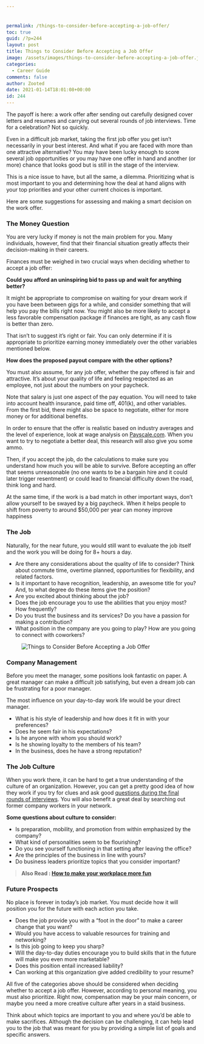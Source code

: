 ```yaml
---


permalink: /things-to-consider-before-accepting-a-job-offer/
toc: true
guid: /?p=244
layout: post
title: Things to Consider Before Accepting a Job Offer
image: /assets/images/things-to-consider-before-accepting-a-job-offer.jpg
categories:
  - Career Guide
comments: false
author: Zooted
date: 2021-01-14T18:01:08+00:00
id: 244
---
```

The payoff is here: a work offer after sending out carefully designed cover letters and resumes and carrying out several rounds of job interviews. Time for a celebration? Not so quickly.

Even in a difficult job market, taking the first job offer you get isn&#8217;t necessarily in your best interest. And what if you are faced with more than one attractive alternative? You may have been lucky enough to score several job opportunities or you may have one offer in hand and another (or more) chance that looks good but is still in the stage of the interview.

This is a nice issue to have, but all the same, a dilemma. Prioritizing what is most important to you and determining how the deal at hand aligns with your top priorities and your other current choices is important.

Here are some suggestions for assessing and making a smart decision on the work offer.

### The Money Question

You are very lucky if money is not the main problem for you. Many individuals, however, find that their financial situation greatly affects their decision-making in their careers.

Finances must be weighed in two crucial ways when deciding whether to accept a job offer:

**Could you afford an uninspiring bid to pass up and wait for anything better?** 

It might be appropriate to compromise on waiting for your dream work if you have been between gigs for a while, and consider something that will help you pay the bills right now. You might also be more likely to accept a less favorable compensation package if finances are tight, as any cash flow is better than zero.

That isn&#8217;t to suggest it&#8217;s right or fair. You can only determine if it is appropriate to prioritize earning money immediately over the other variables mentioned below.

**How does the proposed payout compare with the other options?** 

You must also assume, for any job offer, whether the pay offered is fair and attractive. It&#8217;s about your quality of life and feeling respected as an employee, not just about the numbers on your paycheck.

Note that salary is just one aspect of the pay equation. You will need to take into account health insurance, paid time off, 401(k), and other variables. From the first bid, there might also be space to negotiate, either for more money or for additional benefits.

In order to ensure that the offer is realistic based on industry averages and the level of experience, look at wage analysis on [Payscale.com](https://www.payscale.com/my/survey/choose). When you want to try to negotiate a better deal, this research will also give you some ammo.

Then, if you accept the job, do the calculations to make sure you understand how much you will be able to survive. Before accepting an offer that seems unreasonable (no one wants to be a bargain hire and it could later trigger resentment) or could lead to financial difficulty down the road, think long and hard.

At the same time, if the work is a bad match in other important ways, don&#8217;t allow yourself to be swayed by a big paycheck. When it helps people to shift from poverty to around $50,000 per year can money improve happiness

### The Job

Naturally, for the near future, you would still want to evaluate the job itself and the work you will be doing for 8+ hours a day.

* Are there any considerations about the quality of life to consider? Think about commute time, overtime planned, opportunities for flexibility, and related factors.
* Is it important to have recognition, leadership, an awesome title for you? And, to what degree do these items give the position?
* Are you excited about thinking about the job?
* Does the job encourage you to use the abilities that you enjoy most? How frequently?
* Do you trust the business and its services? Do you have a passion for making a contribution?
* What position in the company are you going to play? How are you going to connect with coworkers?

<div class="wp-block-image">
  <figure class="aligncenter size-large"><img loading="lazy" width="600" height="343" src="/wp-content/uploads/2021/01/Tug-Of-War-600x343-1.jpg" alt="Things to Consider Before Accepting a Job Offer" class="wp-image-245" srcset="/wp-content/uploads/2021/01/Tug-Of-War-600x343-1.jpg 600w, /wp-content/uploads/2021/01/Tug-Of-War-600x343-1-300x172.jpg 300w" sizes="(max-width: 600px) 100vw, 600px" /></figure>
</div>

### Company Management

Before you meet the manager, some positions look fantastic on paper. A great manager can make a difficult job satisfying, but even a dream job can be frustrating for a poor manager.

The most influence on your day-to-day work life would be your direct manager.

* What is his style of leadership and how does it fit in with your preferences?
* Does he seem fair in his expectations?
* Is he anyone with whom you should work?
* Is he showing loyalty to the members of his team?
* In the business, does he have a strong reputation?

### The Job Culture

When you work there, it can be hard to get a true understanding of the culture of an organization. However, you can get a pretty good idea of how they work if you try for clues and ask good [questions during the final rounds of interviews](/what-to-expect-in-a-final-job-interview/). You will also benefit a great deal by searching out former company workers in your network.

**Some questions about culture to consider:** 

* Is preparation, mobility, and promotion from within emphasized by the company?
* What kind of personalities seem to be flourishing?
* Do you see yourself functioning in that setting after leaving the office?
* Are the principles of the business in line with yours?
* Do business leaders prioritize topics that you consider important?

<blockquote class="wp-block-quote">
  <p>
    <strong>Also Read : <a href="/how-to-make-your-workplace-more-fun/">How to make your workplace more fun</a></strong>
  </p>
</blockquote>

### Future Prospects

No place is forever in today&#8217;s job market. You must decide how it will position you for the future with each action you take.

* Does the job provide you with a &#8220;foot in the door&#8221; to make a career change that you want?
* Would you have access to valuable resources for training and networking?
* Is this job going to keep you sharp?
* Will the day-to-day duties encourage you to build skills that in the future will make you even more marketable?
* Does this position entail increased liability?
* Can working at this organization give added credibility to your resume?

All five of the categories above should be considered when deciding whether to accept a job offer. However, according to personal meaning, you must also prioritize. Right now, compensation may be your main concern, or maybe you need a more creative culture after years in a staid business.

Think about which topics are important to you and where you&#8217;d be able to make sacrifices. Although the decision can be challenging, it can help lead you to the job that was meant for you by providing a simple list of goals and specific answers.
